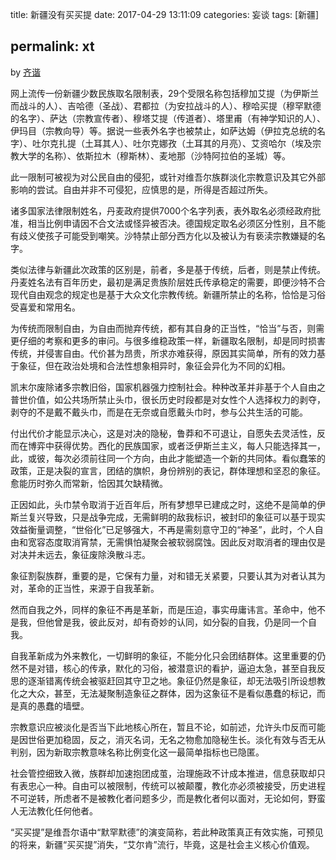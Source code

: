 title: 新疆没有买买提
date: 2017-04-29 13:11:09
categories: 妄谈
tags: [新疆]

permalink: xt
---
by [齐谐](http://caute.net/about/)

网上流传一份新疆少数民族取名限制表，29个受限名称包括穆加艾提（为伊斯兰而战斗的人）、吉哈德（圣战）、君都拉（为安拉战斗的人）、穆哈买提（穆罕默德的名字）、萨达（宗教宣传者）、穆塔艾提（传道者）、塔里甫（有神学知识的人）、伊玛目（宗教向导）等。据说一些表外名字也被禁止，如萨达姆（伊拉克总统的名字）、吐尔克扎提（土耳其人）、吐尔克娜孜（土耳其的月亮）、艾资哈尔（埃及宗教大学的名称）、依斯拉木（穆斯林）、麦地那（沙特阿拉伯的圣城）等。

此一限制可被视为对公民自由的侵犯，或针对维吾尔族群淡化宗教意识及其它外部影响的尝试。自由并非不可侵犯，应慎思的是，所得是否超过所失。
<!--more-->

诸多国家法律限制姓名，丹麦政府提供7000个名字列表，表外取名必须经政府批准，相当比例申请因不合文法或怪异被否决。德国规定取名必须区分性别，且不能有歧义使孩子可能受到嘲笑。沙特禁止部分西方化以及被认为有亵渎宗教嫌疑的名字。

类似法律与新疆此次政策的区别是，前者，多是基于传统，后者，则是禁止传统。丹麦姓名法有百年历史，最初是满足贵族阶层姓氏传承稳定的需要，即便沙特不合现代自由观念的规定也是基于大众文化宗教传统。新疆所禁止的名称，恰恰是习俗受喜爱和常用名。

为传统而限制自由，为自由而抛弃传统，都有其自身的正当性，“恰当”与否，则需更仔细的考察和更多的审问。与很多维稳政策一样，新疆取名限制，却是同时损害传统，并侵害自由。代价甚为昂贵，所求亦难获得，原因其实简单，所有的效力基于象征，但在政治处境和合法性想象相异时，象征会异化为不同的幻相。

凯末尔废除诸多宗教旧俗，国家机器强力控制社会。种种改革并非基于个人自由之普世价值，如公共场所禁止头巾，很长历史时段都是对女性个人选择权力的剥夺，剥夺的不是戴不戴头巾，而是在无奈或自愿戴头巾时，参与公共生活的可能。

付出代价才能显示决心，这是对决的隐秘，鲁莽和不可退让，自愿失去灵活性，反而在博弈中获得优势。西化的民族国家，或者泛伊斯兰主义，每人只能选择其一，此，或彼，每次必须前往同一个方向，由此才能塑造一个新的共同体。看似蠢笨的政策，正是决裂的宣言，团结的旗帜，身份辨别的表记，群体理想和坚忍的象征。愈能历时弥久而常新，恰因其欠缺精微。

正因如此，头巾禁令取消于近百年后，所有梦想早已建成之时，这绝不是简单的伊斯兰复兴导致，只是战争完成，无需鲜明的敌我标识，被封印的象征可以基于现实效益衡量调整，“世俗化”已足够强大，不再是需刻意守卫的“神圣”，此时，个人自由和宽容态度取消宵禁，无需惧怕凝聚会被软弱腐蚀。因此反对取消者的理由仅是对决并未远去，象征废除涣散斗志。

象征割裂族群，重要的是，它保有力量，对和错无关紧要，只要认其为对者认其为对，革命的正当性，来源于自我革新。

然而自我之外，同样的象征不再是革新，而是压迫，事实毋庸讳言。革命中，他不是我，但他曾是我，彼此反对，却有奇妙的认同，如分裂的自我，仍是同一个自我。

自我革新成为外来教化，一切鲜明的象征，不能分化只会团结群体。这里重要的仍然不是对错，核心的传承，默化的习俗，被潜意识的看护，逼迫太急，甚至自我反思的逐渐错离传统会被驱赶回其守卫之地。象征仍然是象征，却无法吸引所设想教化之大众，甚至，无法凝聚制造象征之群体，因为这象征不是看似愚蠢的标记，而是真的愚蠢的墙壁。

宗教意识应被淡化是否当下此地核心所在，暂且不论，如前述，允许头巾反而可能是因世俗更加稳固，反之，消灭名词，无名之物愈加隐秘生长。淡化有效与否无从判别，因为新取宗教意味名称比例变化这一最简单指标也已隐匿。

社会管控细致入微，族群却加速抱团成茧，治理施政不计成本推进，信息获取却只有表忠心一种。自由可以被限制，传统可以被颠覆，教化亦必须被接受，历史进程不可逆转，所虑者不是被教化者问题多少，而是教化者何以面对，无论如何，野蛮人无法教化任何他者。

“买买提”是维吾尔语中“默罕默德”的演变简称，若此种政策真正有效实施，可预见的将来，新疆“买买提”消失，“艾尔肯”流行，毕竟，这是社会主义核心价值观。